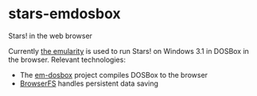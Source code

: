 # stars-emdosbox
Stars! in the web browser

Currently [the emularity](https://github.com/db48x/emularity/) is used to run Stars! on Windows 3.1 in DOSBox in the browser.  Relevant technologies:
 * The [em-dosbox](https://github.com/dreamlayers/em-dosbox) project compiles DOSBox to the browser
 * [BrowserFS](https://github.com/jvilk/BrowserFS/) handles persistent data saving
